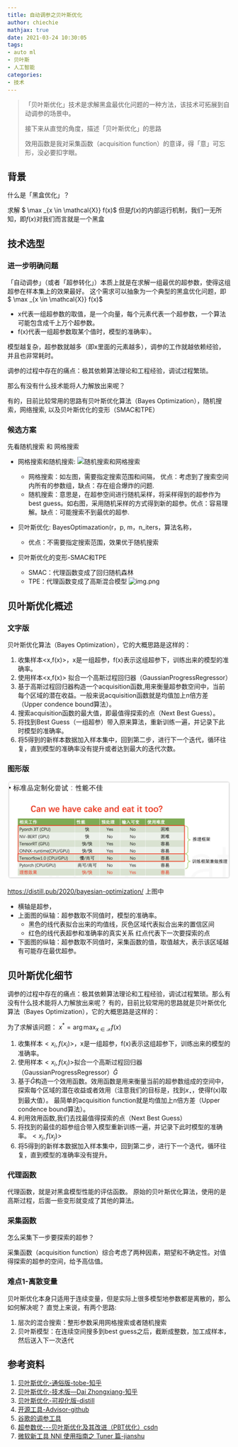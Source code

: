 ```yaml
---
title: 自动调参之贝叶斯优化
author: chiechie
mathjax: true
date: 2021-03-24 10:30:05
tags:
- auto ml
- 贝叶斯
- 人工智能
categories:
- 技术
---
```


> 「贝叶斯优化」技术是求解黑盒最优化问题的一种方法，该技术可拓展到自动调参的场景中。
> 
> 接下来从直觉的角度，描述「贝叶斯优化」的思路
>
> 效用函数是我对采集函数（acquisition function）的意译，得「意」可忘形，没必要扣字眼。


## 背景

什么是「黑盒优化」？

求解 
$ \max _{x \in \mathcal{X}} f(x)$
但是$f(x)$的内部运行机制，我们一无所知，即$f(x)$对我们而言就是一个黑盒


## 技术选型

### 进一步明确问题
「自动调参」（或者「超参转化」）本质上就是在求解一组最优的超参数，使得这组超参在样本集上的效果最好。
这个需求可以抽象为一个典型的黑盒优化问题，即
$ \max _{x \in \mathcal{X}} f(x)$

- x代表一组超参数的取值，是一个向量，每个元素代表一个超参数，一个算法可能包含成千上万个超参数。
- f(x)代表一组超参数取某个值时，模型的准确率）。

模型越复杂，超参数就越多（即x里面的元素越多），调参的工作就越依赖经验，并且也非常耗时。

调参的过程中存在的痛点：极其依赖算法理论和工程经验，调试过程繁琐。

那么有没有什么技术能将人力解放出来呢？

有的，目前比较常用的思路有贝叶斯优化算法（Bayes Optimization），随机搜索，网络搜索, 以及贝叶斯优化的变形（SMAC和TPE）


### 候选方案

先看随机搜索 和 网格搜索


- 网格搜索和随机搜索: 
  ![随机搜索和网格搜索](grid_random_search.png)

  - 网格搜索：如左图，需要指定搜索范围和间隔， 优点：考虑到了搜索空间内所有的参数组，缺点：存在组合爆炸的问题.
  - 随机搜索：意思是，在超参空间进行随机采样，将采样得到的超参作为best guess。如右图，采用随机采样的方式得到新的超参。优点：容易理解。缺点：可能搜索不到最优的超参.


- 贝叶斯优化: BayesOptimazation(r，p, m，n_iters，算法名称，
	- 优点：不需要指定搜索范围，效果优于随机搜索
  
- 贝叶斯优化的变形-SMAC和TPE
  
	- SMAC：代理函数变成了回归随机森林
	- TPE：代理函数变成了高斯混合模型
	![img.png](bianxing.png)


## 贝叶斯优化概述

### 文字版 

贝叶斯优化算法（Bayes Optimization），它的大概思路是这样的：

1. 收集样本<x,f(x)>，x是一组超参，f(x)表示这组超参下，训练出来的模型的准确率。
2. 使用样本<x,f(x)> 拟合一个高斯过程回归器（GaussianProgressRegressor）
3. 基于高斯过程回归器构造一个acquisition函数,用来衡量超参数空间中，当前每个区域的潜在收益。一般来说acquisition函数就是均值加上n倍方差（Upper condence bound算法）。
4. 搜索acquisition函数的最大值，即最值得探索的点（Next Best Guess）。
5. 将找到Best Guess（一组超参）带入原来算法，重新训练一遍，并记录下此时模型的准确率。
6. 将5得到的新样本数据加入样本集中，回到第二步，进行下一个迭代，循环往复，直到模型的准确率没有提升或者达到最大的迭代次数。


### 图形版

![贝叶斯优化](dl-framework/img.png)

https://distill.pub/2020/bayesian-optimization/
上图中

- 横轴是超参，
- 上面图的纵轴：超参数取不同值时，模型的准确率。 
  - 黑色的线代表拟合出来的均值线，灰色区域代表拟合出来的置信区间
  - 红色的线代表超参和准确率的真实关系 红点代表下一次要探索的点
- 下面图的纵轴：超参数取不同值时，采集函数的值，取值越大，表示该区域越有可能存在最优超参。


## 贝叶斯优化细节

调参的过程中存在的痛点：极其依赖算法理论和工程经验，调试过程繁琐。那么有没有什么技术能将人力解放出来呢？
有的，目前比较常用的思路就是贝叶斯优化算法（Bayes Optimization），它的大概思路是这样的：

为了求解该问题：
$x^{*}=\arg \max _{x \in \mathcal{X}} f(x)$

1. 收集样本$<x_i,f(x_i)>$，x是一组超参，f(x)表示这组超参下，训练出来的模型的准确率。
2. 使用样本$<x_i,f(x_i)>$拟合一个高斯过程回归器（GaussianProgressRegressor）$\hat G$
3. 基于$\hat G$构造一个效用函数。效用函数是用来衡量当前的超参数组成的空间中，探索每个区域的潜在收益或者效用（注意我们的目标是，找到$x_\star$，使得f(x)取到最大值）。 最简单的acquisition function就是均值加上n倍方差（Upper condence bound算法）。
4. 利用效用函数,我们去找最值得探索的点（Next Best Guess）
5. 将找到的最佳的超参组合带入模型重新训练一遍，并记录下此时模型的准确率。$<x_j,f(x_j)>$
6. 将5得到的新样本数据加入样本集中，回到第二步，进行下一个迭代，循环往复，直到模型的准确率没有提升。


### 代理函数

代理函数，就是对黑盒模型性能的评估函数。
原始的贝叶斯优化算法，使用的是高斯过程，后面一些变形就变成了其他的算法。


### 采集函数

怎么采集下一步要探索的超参？

采集函数（acquisition function）综合考虑了两种因素，期望和不确定性。对值得探索的超参的空间，给予高估值。


### 难点1-离散变量

贝叶斯优化本身只适用于连续变量，但是实际上很多模型地参数都是离散的，那么如何解决呢？ 直觉上来说，有两个思路:

1. 层次的混合搜索：整形参数采用网格搜索或者随机搜索
2. 贝叶斯模型：在连续空间搜多到best guess之后，截断成整数，加工成样本，然后送入下一次迭代


## 参考资料

1. [贝叶斯优化-通俗版-tobe-知乎](https://zhuanlan.zhihu.com/p/29779000)
2. [贝叶斯优化-技术版—Dai Zhongxiang-知乎](https://zhuanlan.zhihu.com/p/76269142)
3. [贝叶斯优化-可视化版-distill](https://distill.pub/2020/bayesian-optimization/)
4. [开源工具-Advisor-github](https://github.com/tobegit3hub/advisor)
5. [谷歌的调参工具](https://cloud.google.com/ai-platform/optimizer/docs/overview)
5. [超参数优---贝叶斯优化及其改进（PBT优化）csdn](https://blog.csdn.net/xys430381_1/article/details/103871212)
6. [微软新工具 NNI 使用指南之 Tuner 篇-jianshu](https://www.jianshu.com/p/3587b24f1a6d)